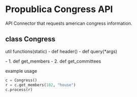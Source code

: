 # Propublica Congress API

<p>
API Connector that requests american congress information.
</p>

## class Congress
<p>
util functions(static)
- def header()
- def query(*args)
</p>

<p>
- 1. def get_members
- 2. def get_committees

example usage
</p>

```python
c = Congress()
r = c.get_members(102, "house")
c.process(r)
```